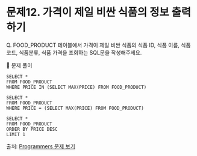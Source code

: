 # 문제12. 가격이 제일 비싼 식품의 정보 출력하기

Q. FOOD_PRODUCT 테이블에서 가격이 제일 비싼 식품의 식품 ID, 식품 이름, 식품 코드, 식품분류, 식품 가격을 조회하는 SQL문을 작성해주세요.

🔑 문제 풀이
```mysql
SELECT *
FROM FOOD_PRODUCT
WHERE PRICE IN (SELECT MAX(PRICE) FROM FOOD_PRODUCT)
```

```mysql
SELECT *
FROM FOOD_PRODUCT
WHERE PRICE = (SELECT MAX(PRICE) FROM FOOD_PRODUCT)
```

```mysql
SELECT *
FROM FOOD_PRODUCT
ORDER BY PRICE DESC
LIMIT 1
```

출처: [Programmers 문제 보기](https://school.programmers.co.kr/learn/courses/30/lessons/131115)
